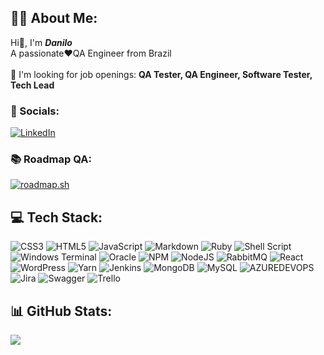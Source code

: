## 🙋🏻 About Me:
Hi👋, I'm ***Danilo***<br>A passionate❤️QA Engineer from Brazil<br><br>🔭 I'm looking for job openings: **QA Tester, QA Engineer, Software Tester, Tech Lead**
### 🤳 Socials:
[![LinkedIn](https://img.shields.io/badge/LinkedIn-%230077B5.svg?logo=linkedin&logoColor=white)](https://linkedin.com/in/eudanilobarbosa) 
### 📚 Roadmap QA:
[![roadmap.sh](https://api.roadmap.sh/v1-badge/wide/65e79929d8455747573bfc07?variant=dark&roadmaps=qa)](https://roadmap.sh)

## 💻 Tech Stack:
![CSS3](https://img.shields.io/badge/css3-%231572B6.svg?style=flat&logo=css3&logoColor=white)
![HTML5](https://img.shields.io/badge/html5-%23E34F26.svg?style=flat&logo=html5&logoColor=white)
![JavaScript](https://img.shields.io/badge/javascript-%23323330.svg?style=flat&logo=javascript&logoColor=%23F7DF1E)
![Markdown](https://img.shields.io/badge/markdown-%23000000.svg?style=flat&logo=markdown&logoColor=white)
![Ruby](https://img.shields.io/badge/ruby-%23CC342D.svg?style=flat&logo=ruby&logoColor=white)
![Shell Script](https://img.shields.io/badge/shell_script-%23121011.svg?style=flat&logo=gnu-bash&logoColor=white)
![Windows Terminal](https://img.shields.io/badge/Windows%20Terminal-%234D4D4D.svg?style=flat&logo=windows-terminal&logoColor=white)
![Oracle](https://img.shields.io/badge/Oracle-F80000?style=flat&logo=oracle&logoColor=white)
![NPM](https://img.shields.io/badge/NPM-%23CB3837.svg?style=flat&logo=npm&logoColor=white)
![NodeJS](https://img.shields.io/badge/node.js-6DA55F?style=flat&logo=node.js&logoColor=white)
![RabbitMQ](https://img.shields.io/badge/rabbitmq-FF6600?style=flat&logo=rabbitmq&logoColor=white)
![React](https://img.shields.io/badge/react-%2320232a.svg?style=flat&logo=react&logoColor=%2361DAFB)
![WordPress](https://img.shields.io/badge/WordPress-%23117AC9.svg?style=flat&logo=WordPress&logoColor=white)
![Yarn](https://img.shields.io/badge/yarn-%232C8EBB.svg?style=flat&logo=yarn&logoColor=white)
![Jenkins](https://img.shields.io/badge/jenkins-%232C5263.svg?style=flat&logo=jenkins&logoColor=white)
![MongoDB](https://img.shields.io/badge/MongoDB-%234ea94b.svg?style=flat&logo=mongodb&logoColor=white)
![MySQL](https://img.shields.io/badge/mysql-%2300000f.svg?style=flat&logo=mysql&logoColor=white)
![AZUREDEVOPS](https://img.shields.io/badge/azuredevops-0078D7.svg?style=flat&logo=azuredevops&logoColor=white&color=%230078D7)
![Jira](https://img.shields.io/badge/jira-%230A0FFF.svg?style=flat&logo=jira&logoColor=white)
![Swagger](https://img.shields.io/badge/-Swagger-%23Clojure?style=flat&logo=swagger&logoColor=white)
![Trello](https://img.shields.io/badge/Trello-%23026AA7.svg?style=flat&logo=Trello&logoColor=white)

## 📊 GitHub Stats:
![](https://github-readme-stats.vercel.app/api/top-langs/?username=eudanilobarbosa&theme=radical&hide_border=false&include_all_commits=false&count_private=false&layout=compact)

<!--
### 🏆 GitHub Trophies
![](https://github-profile-trophy.vercel.app/?username=eudanilobarbosa&theme=monokai&no-frame=false&no-bg=true&margin-w=4)
-->
